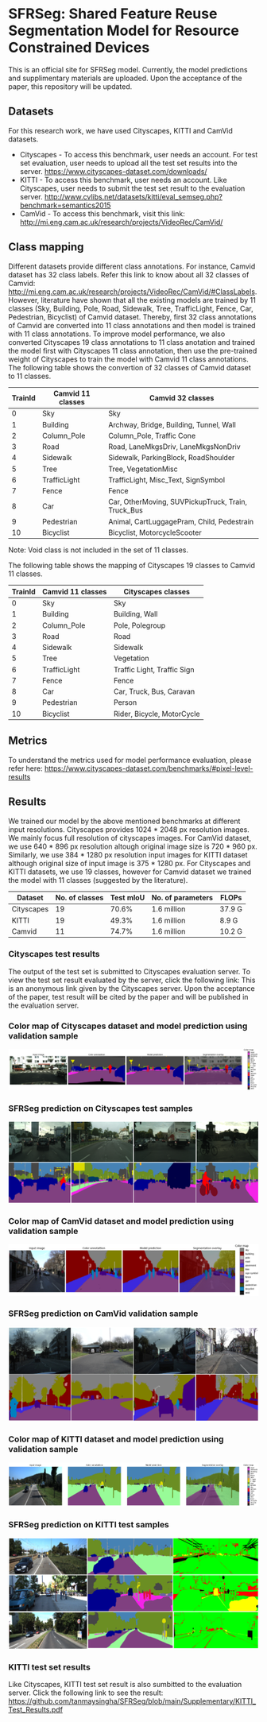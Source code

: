 # SFRSeg: Shared Feature Reuse Segmentation Model for Resource Constrained Devices
This is an official site for SFRSeg model. Currently, the model predictions and supplimentary materials are uploaded. Upon the acceptance of the paper, this repository will be updated.

## Datasets
For this research work, we have used Cityscapes, KITTI and CamVid datasets.
* Cityscapes - To access this benchmark, user needs an account. For test set evaluation, user needs to upload all the test set results into the server. https://www.cityscapes-dataset.com/downloads/ 
* KITTI - To access this benchmark, user needs an account. Like Cityscapes, user needs to submit the test set result to the evaluation server.  http://www.cvlibs.net/datasets/kitti/eval_semseg.php?benchmark=semantics2015    
* CamVid - To access this benchmark, visit this link: http://mi.eng.cam.ac.uk/research/projects/VideoRec/CamVid/

## Class mapping
Different datasets provide different class annotations. For instance, Camvid dataset has 32 class labels. Refer this link to know about all 32 classes of Camvid: http://mi.eng.cam.ac.uk/research/projects/VideoRec/CamVid/#ClassLabels. However, literature have shown that all the existing models are trained by 11 classes (Sky, Building, Pole, Road, Sidewalk, Tree, TrafficLight, Fence, Car, Pedestrian, Bicyclist) of Camvid dataset. Thereby, first 32 class annotations of Camvid are converted into 11 class annotations and then model is trained with 11 class annotations. To improve model performance, we also converted Cityscapes 19 class annotations to 11 class anotation and trained the model first with Cityscapes 11 class annotation, then use the pre-trained weight of Cityscapes to train the model with Camvid 11 class annotations. The following table shows the convertion of 32 classes of Camvid dataset to 11 classes.

TrainId | Camvid 11 classes  | Camvid 32 classes   
--------|--------------------|-------------------
   0    |        Sky         | Sky
   1    |     Building       | Archway, Bridge, Building, Tunnel, Wall
   2    |    Column_Pole     | Column_Pole, Traffic Cone
   3    |        Road        | Road, LaneMkgsDriv, LaneMkgsNonDriv  
   4    |      Sidewalk      | Sidewalk, ParkingBlock, RoadShoulder 
   5    |        Tree        | Tree, VegetationMisc
   6    |   TrafficLight     | TrafficLight, Misc_Text, SignSymbol  
   7    |       Fence        | Fence
   8    |        Car         | Car, OtherMoving, SUVPickupTruck, Train, Truck_Bus 
   9    |     Pedestrian     | Animal, CartLuggagePram, Child, Pedestrain   
  10    |     Bicyclist      | Bicyclist, MotorcycleScooter
  
  Note: Void class is not included in the set of 11 classes.
  
  The following table shows the mapping of Cityscapes 19 classes to Camvid 11 classes.
  
TrainId | Camvid 11 classes  | Cityscapes classes   
--------|--------------------|-------------------
   0    |        Sky         | Sky
   1    |     Building       | Building, Wall
   2    |    Column_Pole     | Pole, Polegroup
   3    |        Road        | Road  
   4    |      Sidewalk      | Sidewalk 
   5    |        Tree        | Vegetation
   6    |   TrafficLight     | Traffic Light, Traffic Sign  
   7    |       Fence        | Fence
   8    |        Car         | Car, Truck, Bus, Caravan 
   9    |     Pedestrian     | Person   
  10    |     Bicyclist      | Rider, Bicycle, MotorCycle


## Metrics
To understand the metrics used for model performance evaluation, please  refer here: https://www.cityscapes-dataset.com/benchmarks/#pixel-level-results

## Results
We trained our model by the above mentioned benchmarks at different input resolutions. Cityscapes provides 1024 * 2048 px resolution images. We mainly focus full resolution of cityscapes images. For CamVid dataset, we use 640 * 896 px resolution altough original image size is 720 * 960 px. Similarly, we use 384 * 1280 px resolution input images for KITTI dataset although original size of input image is 375 * 1280 px. For Cityscapes and KITTI datasets, we use 19 classes, however for Camvid dataset we trained the model with 11 classes (suggested by the literature). 

Dataset    | No. of classes  |  Test mIoU | No. of parameters | FLOPs   
-----------|-----------------|------------|-------------------|--------
Cityscapes |        19       |    70.6%   |    1.6 million    | 37.9 G
KITTI      |        19       |    49.3%   |    1.6 million    |  8.9 G
Camvid     |        11       |    74.7%   |    1.6 million    | 10.2 G

### Cityscapes test results
The output of the test set is submitted to Cityscapes evaluation server. To view the test set result evaluated by the server, click the following link: 
This is an anonymous link given by the Cityscapes server. Upon the acceptance of the paper, test result will be cited by the paper and will be published in the evaluation server.


### Color map of Cityscapes dataset and model prediction using validation sample
![cityscapes_val_set](https://github.com/tanmaysingha/SFRSeg/blob/main/Images/cityscapes_color_map.png?raw=true)
 
### SFRSeg prediction on Cityscapes test samples
![Cityscapes_test_set](https://github.com/tanmaysingha/SFRSeg/blob/main/Images/cityscapes_test_results.png?raw=true)  

### Color map of CamVid dataset and model prediction using validation sample
![CamVid_val_set](https://github.com/tanmaysingha/SFRSeg/blob/main/Images/camvid_color_map.png?raw=true)

### SFRSeg prediction on CamVid validation sample
![CamVid_val_set](https://github.com/tanmaysingha/SFRSeg/blob/main/Images/camvid_test_results.png?raw=true)

### Color map of KITTI dataset and model prediction using validation sample
![CamVid_val_set](https://github.com/tanmaysingha/SFRSeg/blob/main/Images/KITTI_color_map.png?raw=true)

### SFRSeg prediction on KITTI test samples
![KITTI_test_set](https://github.com/tanmaysingha/SFRSeg/blob/main/Images/KITTI_test_results.png?raw=true)

### KITTI test set results
Like Cityscapes, KITTI test set result is also sumbitted to the evaluation server. Click the following link to see the result:
https://github.com/tanmaysingha/SFRSeg/blob/main/Supplementary/KITTI_Test_Results.pdf
